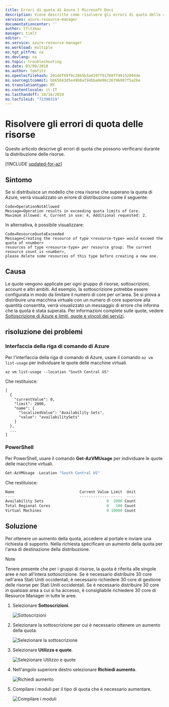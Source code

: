 ```yaml
---
title: Errori di quota di Azure | Microsoft Docs
description: Viene descritto come risolvere gli errori di quota delle risorse durante la distribuzione di risorse con Azure Resource Manager.
services: azure-resource-manager
documentationcenter: ''
author: tfitzmac
manager: timlt
editor: ''
ms.service: azure-resource-manager
ms.workload: multiple
ms.tgt_pltfrm: na
ms.devlang: na
ms.topic: troubleshooting
ms.date: 03/09/2018
ms.author: tomfitz
ms.openlocfilehash: 201ddf69f9c28b5b3a4197f91768f749152094de
ms.sourcegitcommit: bb65043d5e49b8af94bba0e96c36796987f5a2be
ms.translationtype: MT
ms.contentlocale: it-IT
ms.lasthandoff: 10/16/2019
ms.locfileid: "72390319"
---
```

# <a name="resolve-errors-for-resource-quotas"></a>Risolvere gli errori di quota delle risorse

Questo articolo descrive gli errori di quota che possono verificarsi durante la distribuzione delle risorse.

[!INCLUDE [updated-for-az](../../includes/updated-for-az.md)]

## <a name="symptom"></a>Sintomo

Se si distribuisce un modello che crea risorse che superano la quota di Azure, verrà visualizzato un errore di distribuzione come il seguente:

```
Code=OperationNotAllowed
Message=Operation results in exceeding quota limits of Core.
Maximum allowed: 4, Current in use: 4, Additional requested: 2.
```

In alternativa, è possibile visualizzare:

```
Code=ResourceQuotaExceeded
Message=Creating the resource of type <resource-type> would exceed the quota of <number>
resources of type <resource-type> per resource group. The current resource count is <number>,
please delete some resources of this type before creating a new one.
```

## <a name="cause"></a>Causa

Le quote vengono applicate per ogni gruppo di risorse, sottoscrizioni, account e altri ambiti. Ad esempio, la sottoscrizione potrebbe essere configurata in modo da limitare il numero di core per un'area. Se si prova a distribuire una macchina virtuale con un numero di core superiore alla quantità consentita, verrà visualizzato un messaggio di errore che informa che la quota è stata superata.
Per informazioni complete sulle quote, vedere [Sottoscrizione di Azure e limiti, quote e vincoli dei servizi](../azure-subscription-service-limits.md).

## <a name="troubleshooting"></a>risoluzione dei problemi

### <a name="azure-cli"></a>Interfaccia della riga di comando di Azure

Per l'interfaccia della riga di comando di Azure, usare il comando `az vm list-usage` per individuare le quote delle macchine virtuali.

```azurecli
az vm list-usage --location "South Central US"
```

Che restituisce:

```azurecli
[
  {
    "currentValue": 0,
    "limit": 2000,
    "name": {
      "localizedValue": "Availability Sets",
      "value": "availabilitySets"
    }
  },
  ...
]
```

### <a name="powershell"></a>PowerShell

Per PowerShell, usare il comando **Get-AzVMUsage** per individuare le quote delle macchine virtuali.

```powershell
Get-AzVMUsage -Location "South Central US"
```

Che restituisce:

```powershell
Name                             Current Value Limit  Unit
----                             ------------- -----  ----
Availability Sets                            0  2000 Count
Total Regional Cores                         0   100 Count
Virtual Machines                             0 10000 Count
```

## <a name="solution"></a>Soluzione

Per ottenere un aumento della quota, accedere al portale e inviare una richiesta di supporto. Nella richiesta specificare un aumento della quota per l'area di destinazione della distribuzione.

> [!NOTE]
> Tenere presente che per i gruppi di risorse, la quota è riferita alle singole aree e non all'intera sottoscrizione. Se è necessario distribuire 30 core nell'area Stati Uniti occidentali, è necessario richiedere 30 core di gestione delle risorse per Stati Uniti occidentali. Se è necessario distribuire 30 core in qualsiasi area a cui si ha accesso, è consigliabile richiedere 30 core di Resource Manager in tutte le aree.
>
>

1. Selezionare **Sottoscrizioni**.

   ![Sottoscrizioni](./media/resource-manager-quota-errors/subscriptions.png)

2. Selezionare la sottoscrizione per cui è necessario ottenere un aumento della quota.

   ![Selezionare la sottoscrizione](./media/resource-manager-quota-errors/select-subscription.png)

3. Selezionare **Utilizzo e quote**.

   ![Selezionare Utilizzo e quote](./media/resource-manager-quota-errors/select-usage-quotas.png)

4. Nell'angolo superiore destro selezionare **Richiedi aumento**.

   ![Richiedi aumento](./media/resource-manager-quota-errors/request-increase.png)

5. Compilare i moduli per il tipo di quota che è necessario aumentare.

   ![Compilare i moduli](./media/resource-manager-quota-errors/forms.png)